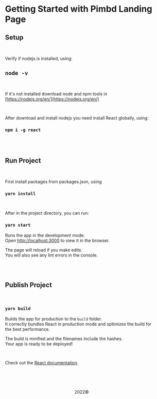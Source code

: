 # Getting Started with Pimbd Landing Page

## Setup

<br>

Verify if nodejs is installed, using:

## `node -v`

<br>

If it's not installed download node and npm tools in
<br>
[https://nodejs.org/en/](https://nodejs.org/en/)


<br>

After download and install nodejs you need install React globally, using:

### `npm i -g react`

<br><br>

## Run Project

<br>

First install packages from packages.json, using
### `yarn install`

<br>

After in the project directory, you can run:

### `yarn start`

Runs the app in the development mode.\
Open [http://localhost:3000](http://localhost:3000) to view it in the browser.

The page will reload if you make edits.\
You will also see any lint errors in the console.

<br><br>

## Publish Project

<br>

### `yarn build`

Builds the app for production to the `build` folder.\
It correctly bundles React in production mode and optimizes the build for the best performance.

The build is minified and the filenames include the hashes.\
Your app is ready to be deployed!

<br>

Check out the [React documentation](https://reactjs.org/).

<br><br><br>

<p align="center">2022&copy;</p>
